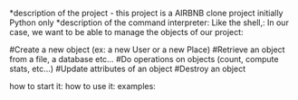 *description of the project - this project is a AIRBNB clone project initially Python only
*description of the command interpreter: Like the shell,:
In our case, we want to be able to manage the objects of our project:

#Create a new object (ex: a new User or a new Place)
#Retrieve an object from a file, a database etc…
#Do operations on objects (count, compute stats, etc…)
#Update attributes of an object
#Destroy an object

how to start it:
how to use it:
examples:
